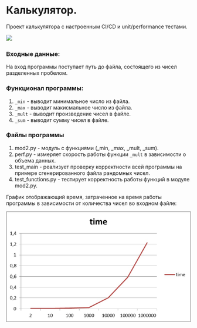 # Калькулятор.

Проект калькулятора с настроенным CI/CD и unit/performance тестами.

![](https://github.com/hishasha/tp-hw-2/actions/workflows/ci.yml/badge.svg?branch=master)

### Входные данные:
На вход программы поступает путь до файла, состоящего из чисел разделенных пробелом.

### Функционал программы:
1. `_min` - выводит минимальное число из файла.
2. `_max` - выводит макисмальное число из файла.
3. `_mult` - выводит произведение чисел в файле.
4. `_sum` -  выводит сумму чисел в файле.

### Файлы программы
1. mod2.py - модуль с функциями (_min, _max, _mult, _sum).
2. perf.py - измеряет скорость работы функции `_mult` в зависимости о объема данных.
3. test_main - реализует проверку корректности всей программы на примере сгенерированного файла рандомных чисел.
4. test_functions.py - тестирует корректность работы функций в модуле mod2.py.

График отображающий время, затраченное на время работы программы в зависимости от количества чисел во входном файле:

![](./graph.jpg)
